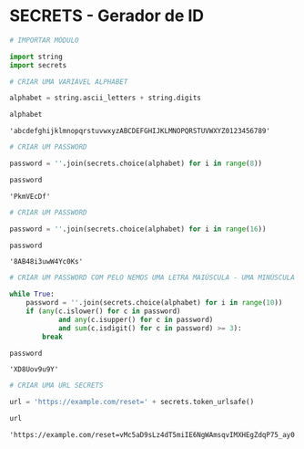 
# SECRETS - Gerador de ID


```python
# IMPORTAR MÓDULO

import string
import secrets
```


```python
# CRIAR UMA VARIÁVEL ALPHABET

alphabet = string.ascii_letters + string.digits

alphabet
```

```
'abcdefghijklmnopqrstuvwxyzABCDEFGHIJKLMNOPQRSTUVWXYZ0123456789'
```


```python
# CRIAR UM PASSWORD

password = ''.join(secrets.choice(alphabet) for i in range(8))

password
```

```
'PkmVEcDf'
```


```python
# CRIAR UM PASSWORD

password = ''.join(secrets.choice(alphabet) for i in range(16))

password
```

```
'8AB48i3uwW4Yc0Ks'
```


```python
# CRIAR UM PASSWORD COM PELO NEMOS UMA LETRA MAIÚSCULA - UMA MINÚSCULA - TRÊS DÍGITOS

while True:
    password = ''.join(secrets.choice(alphabet) for i in range(10))
    if (any(c.islower() for c in password)
            and any(c.isupper() for c in password)
            and sum(c.isdigit() for c in password) >= 3):
        break

password
```

```
'XD8Uov9u9Y'
```


```python
# CRIAR UMA URL SECRETS

url = 'https://example.com/reset=' + secrets.token_urlsafe()

url
```

```
'https://example.com/reset=vMc5aD9sLz4dT5miIE6NgWAmsqvIMXHEgZdqP75_ay0'
```

